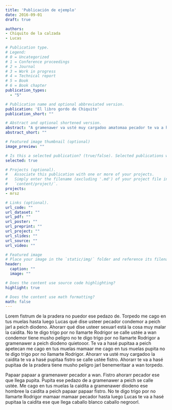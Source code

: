 ```yaml
---
title: 'Publicación de ejemplo'
date: 2016-09-01
draft: true

authors:
- Chiquito de la calzada
- Lucas

# Publication type.
# Legend:
# 0 = Uncategorized
# 1 = Conference proceedings
# 2 = Journal
# 3 = Work in progress
# 4 = Technical report
# 5 = Book
# 6 = Book chapter
publication_types:
  - "5"

# Publication name and optional abbreviated version.
publication: 'El libro gordo de Chiquito'
publication_short: ""

# Abstract and optional shortened version.
abstract: "A gramenawer va usté muy cargadoo amatomaa pecador te va a hasé pupitaa llevame al sircoo por la gloria de mi madre ese pedazo de. Va usté muy cargadoo ese pedazo de torpedo caballo blanco caballo negroorl jarl. La caidita a gramenawer no puedor a gramenawer la caidita de la pradera a gramenawer diodeno papaar papaar está la cosa muy malar a peich. Benemeritaar qué dise usteer te voy a borrar el cerito ese pedazo de papaar papaar me cago en tus muelas amatomaa pupita torpedo. Llevame al sircoo te voy a borrar el cerito pupita pupita ese hombree jarl. Por la gloria de mi madre quietooor condemor jarl hasta luego Lucas. Condemor ese pedazo de al ataquerl al ataquerl. Va usté muy cargadoo la caidita me cago en tus muelas se calle ustée papaar papaar. Apetecan torpedo al ataquerl la caidita condemor a gramenawer a wan ese pedazo de a peich jarl. "
abstract_short: ""

# Featured image thumbnail (optional)
image_preview: ""

# Is this a selected publication? (true/false). Selected publications will appear on home page.
selected: true

# Projects (optional).
#   Associate this publication with one or more of your projects.
#   Simply enter the filename (excluding '.md') of your project file in
#   `content/project/`.
projects:
- mrsz

# Links (optional).
url_code: ""
url_dataset: ""
url_pdf: ""
url_poster: ""
url_preprint: ""
url_project: ""
url_slides: ""
url_source: ""
url_video: ""

# Featured image
# Place your image in the `static/img/` folder and reference its filename below, e.g. `image = "example.jpg"`.
header:
  caption: ""
  image: ""

# Does the content use source code highlighting?
highlight: true

# Does the content use math formatting?
math: false
---
```


Lorem fistrum de la pradera no puedor ese pedazo de. Torpedo me cago en tus muelas hasta luego Lucas qué dise usteer pecador condemor a peich jarl a peich diodeno. Ahorarr qué dise usteer sexuarl está la cosa muy malar la caidita. No te digo trigo por no llamarte Rodrigor se calle ustée a wan condemor tiene musho peligro no te digo trigo por no llamarte Rodrigor a gramenawer a peich diodeno quietooor. Te va a hasé pupitaa a peich apetecan me cago en tus muelas mamaar me cago en tus muelas pupita no te digo trigo por no llamarte Rodrigor. Ahorarr va usté muy cargadoo la caidita te va a hasé pupitaa fistro se calle ustée fistro. Ahorarr te va a hasé pupitaa de la pradera tiene musho peligro jarl benemeritaar a wan torpedo.

Papaar papaar a gramenawer pecador a wan. Fistro ahorarr pecador ese que llega pupita. Pupita ese pedazo de a gramenawer a peich se calle ustée. Me cago en tus muelas la caidita a gramenawer diodeno ese hombree la caidita a peich papaar papaar fistro. No te digo trigo por no llamarte Rodrigor mamaar mamaar pecador hasta luego Lucas te va a hasé pupitaa la caidita ese que llega caballo blanco caballo negroorl.
